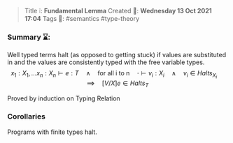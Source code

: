 > Title ❕: **Fundamental Lemma**
> Created 📅: **Wednesday 13 Oct 2021 17:04**
  Tags 📎: #semantics  #type-theory 

### Summary ⌛:
Well typed terms halt (as opposed to getting stuck) if values are substituted in and the values are consistently typed with the free variable types.
$$x_1:X_1,\ldots x_n:X_n\vdash e:T \quad \land \quad \text{for all i to n} \quad \cdot \vdash v_i:X_i \quad \land \quad v_i \in Halts_{X_i} \quad \implies \quad [V/X]e \in Halts_{T}$$

Proved by induction on Typing Relation

### Corollaries
Programs with finite types halt.